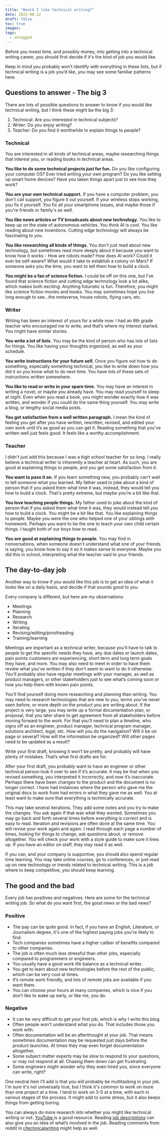 ```yaml
---
title: "Would I like technical writing?"
date: 2022-08-22
draft: false
toc: true
images:
tags:
  - untagged
---
```


Before you invest time, and possibly money, into getting into a technical writing career, you should first decide if it's the kind of job you would like.

Keep in mind you probably won’t identify with everything in these lists, but if technical writing is a job you’d like, you may see some familiar patterns here.

## Questions to answer - The big 3

There are lots of possible questions to answer to know if you would like technical writing, but I think these might be the big 3:

1. Technical: Are you interested in technical subjects?
2. Writer: Do you enjoy writing?
3. Teacher: Do you find it worthwhile to explain things to people?

### Technical

You are interested in all kinds of technical areas, maybe researching things that interest you, or reading books in technical areas.

**You like to do some technical projects just for fun.** Do you like configuring your computer OS? Ever tried writing your own program? Do you like setting up smart home devices? Have you taken things apart just to see how they work?

**You are your own technical support.** If you have a computer problem, you don't call support, you figure it out yourself. If your wireless stops working, you fix it yourself. You fix all your smartphone issues, and maybe those if you're friends or family's as well.

**You like news articles or TV broadcasts about new technology.** You like to keep up on the state of autonomous vehicles. You think AI is cool. You like reading about new inventions. Cutting edge technology will always be fascinating to you.

**You like researching all kinds of things.** You don't just read about new technology, but sometimes read more deeply about it because you want to know how it works - How are robots made? How does AI work? Could it ever be self-aware? What would it take to establish a colony on Mars? If someone asks you the time, you want to tell them how to build a clock.

**You might be a fan of science fiction.** I could be off on this one, but I’ve found that science fiction and cutting edge technology look a lot alike, which makes both exciting. Anything futuristic is fun. Therefore, you might like science fiction movies and books. You may sometimes hope you live long enough to see…the metaverse, house robots, flying cars, etc.

### Writer

Writing has been an interest of yours for a while now. I had an 8th grade teacher who encouraged me to write, and that’s where my interest started. You might have similar stories.

**You write a lot of lists.** You may be the kind of person who has lots of lists for things. You like having your thoughts organized, as well as your schedule.

**You write instructions for your future self.** Once you figure out how to do something, especially something technical, you like to write down how you did it so you know what to do next time. You have lots of these sets of instructions written somewhere.

**You like to read or write in your spare time.** You may have an interest in writing a novel, or maybe you already have. You may read yourself to sleep at night. Even when you read a book, you might wonder exactly how it was written, and wonder if you could do the same thing yourself. You may write a blog, or lengthy social media posts.

**You get satisfaction from a well written paragraph.** I mean the kind of feeling you get after you have written, rewritten, revised, and edited your own work until it’s as good as you can get it. Reading something that you've written well just feels good. It feels like a worthy accomplishment.

### Teacher

I didn't just add this because I was a high school teacher for so long. I really believe a technical writer is inherently a teacher at heart. As such, you are good at explaining things to people, and you get some satisfaction from it.

**You want to pass it on.** If you learn something new, you probably can't wait to tell someone what you learned. My father used to joke about a kind of person that if you asked them what time it was, instead, they would tell you how to build a clock. That's pretty extreme, but maybe you're a bit like that.

**You love teaching people things.** My father used to joke about the kind of person that if you asked them what time it was, they would instead tell you how to build a clock. You might be a bit like that. You like explaining things to people. Maybe you were the one who helped one of your siblings with homework. Perhaps you want to be the one to teach your own child certain things. I taught both of our boys how to read.

**You are good at explaining things to people.** You may find in conversations, when someone doesn’t understand what one of your friends is saying, you know how to say it so it makes sense to everyone. Maybe you did this in school, interpreting what the teacher said to your friends.

## The day-to-day job

Another way to know if you would like this job is to get an idea of what it looks like on a daily basis, and decide if that sounds good to you.

Every company is different, but here are my observations:

- Meetings
- Planning
- Research
- Writing
- Iterating
- Revising/editing/proofreading
- Training/learning

Meetings are important as a technical writer, because you’ll have to talk to people to get the specific needs they have, any due dates or launch dates, pain points customers are experiencing, short term and long term goals they have, and more. You may also need to meet in order to have them review what you’ve written if they don’t seem to want to do it otherwise. You’ll probably also have regular meetings with your manager, as well as product managers, or other stakeholders just to see what’s coming soon or how you help them with known pain points.

You’ll find yourself doing more researching and planning than writing. You may need to research technologies that are new to you, terms you’ve never seen before, or more depth on the product you are writing about. If the project is very large, you may write up a formal documentation plan, or proposal, that you later share to get agreement from all stakeholders before moving forward to the work. For that you’ll need to plan a timeline, who signs off as an engineer, product manager, technical program manager, solutions architect, legal, etc. How will you do the navigation? Will it be on page or several? How will the information be organized? Will other pages need to be updated as a result?

Write your first draft, knowing it won’t be pretty, and probably will have plenty of mistakes. That’s what first drafts are for.

After your first draft, you probably want to have an engineer or other technical person look it over to see if it’s accurate. It may be that when you revised something, you interpreted it incorrectly, and now it’s inaccurate. Perhaps there have been changes to the product and the document is no longer correct. I have had instances where the person who gave me the original docs to work from had errors in what they gave me as well. You at least want to make sure that everything is technically accurate.

This may take several iterations. They add some notes and you try to make the changes. You ask again if that was what they wanted. Sometimes you may go back and forth several times before everything is correct and is easy to read. Iteration and revisions are often done at the same time. You will revise your work again and again. I read through each page a number of times, looking for things to change, ask questions about, or remove altogether. You will check your work with a style guide to make sure it lines up. If you have an editor on staff, they may read it as well.

If you can, and your company is supportive, you should also spend regular time learning. You may take online courses, go to conferences, or just read up on new technology or trends related to technical writing. This is a job where to keep competitive, you should keep learning.

## The good and the bad

Every job has positives and negatives. Here are some for the technical writing job. So what do you want first, the good news or the bad news?

### Positive

- The pay can be quite good. In fact, if you have an English, Literature, or Journalism degree, it's one of the highest paying jobs you're likely to find.
- Tech companies sometimes have a higher caliber of benefits compared to other companies.
- The job is often much less stressful than other jobs, especially compared to programmers or engineers.
- You usually have a good work life balance as a technical writer.
- You get to learn about new technologies before the rest of the public, which can be very cool at times.
- It’s remote work friendly, and lots of remote jobs are available if you want them.
- You can choose your hours at many companies, which is nice if you don’t like to wake up early, or like me, you do.

### Negative

- It can be very difficult to get your first job, which is why I write this blog.
- Often people won't understand what you do. That includes those you work with.
- Often documentation will be an afterthought at your job. That means sometimes documentation may be requested just days before the product launches. At times they may even forget documentation altogether.
- Some subject matter experts may be slow to respond to your questions, or may not respond at all. Chasing them down can get frustrating.
- Some engineers might wonder why they even hired you, since everyone can write, right?

One neutral item I’ll add is that you will probably be multitasking in your job. I'm sure it's not universally true, but I think it's common to work on more than one project at a time. I tend to work on 3-5 at a time, with each in various stages of the process. It might add to some stress, but it also keeps things from getting boring.

You can always do more research into whether you might like technical writing or not. [YouTube ](https://www.youtube.com/results?search_query=What%27s+it+like+being+a+technical+writer%3F)is a good resource. Reading [job descriptions](https://www.indeed.com/jobs?q=%22technical%20writer%22&from=searchOnHP&redirected=1&vjk=0288af5ef9897b31) can also give you an idea of what’s involved in the job. Reading comments from reddit in [r/technicalwriting](https://www.reddit.com/r/technicalwriting/) might help as well.
